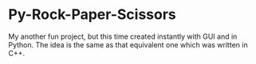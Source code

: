 # Py-Rock-Paper-Scissors
My another fun project, but this time created instantly with GUI and in Python. The idea is the same as that equivalent one which was written in C++.
